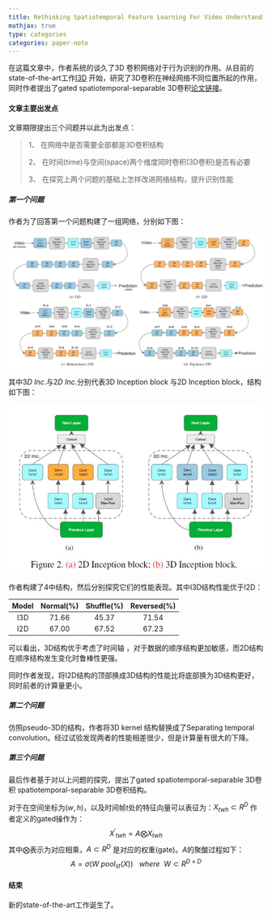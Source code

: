 ```yaml
---
title: Rethinking Spatiotemporal Feature Learning For Video Understanding 论文笔记
mathjax: true
type: categories
categories: paper-note
---
```


在这篇文章中，作者系统的谈久了3D 卷积网络对于行为识别的作用。从目前的state-of-the-art工作[I3D](https://arxiv.org/abs/1705.07750) 开始，研究了3D卷积在神经网络不同位置所起的作用，同时作者提出了gated spatiotemporal-separable 3D卷积[论文链接](https://arxiv.org/abs/1712.04851)。

#### 文章主要出发点

文章期限提出三个问题并以此为出发点：

> 1、 在网络中是否需要全部都是3D卷积结构
>
> 2、 在时间(time)与空间(space)两个维度同时卷积(3D卷积)是否有必要
>
> 3、 在探究上两个问题的基础上怎样改进网络结构，提升识别性能

##### 第一个问题

作者为了回答第一个问题构建了一组网络，分别如下图：

![](https://github.com/izhaolei/images/blob/master/I3Ds.JPG?raw=true)

其中$3D\ Inc.$与$2D\ Inc.$分别代表3D Inception block 与2D Inception block，结构如下图：

![](https://github.com/izhaolei/images/blob/master/3d-2d-inception.JPG?raw=true)

作者构建了4中结构，然后分别探究它们的性能表现。其中I3D结构性能优于I2D：

| Model | Normal(%) | Shuffle(%) | Reversed(%) |
| :---: | :-------: | :--------: | :---------: |
|  I3D  |   71.66   |   45.37    |    71.54    |
|  I2D  |   67.00   |   67.52    |    67.23    |

可以看出，3D结构优于考虑了时间轴 ，对于数据的顺序结构更加敏感，而2D结构在顺序结构发生变化时鲁棒性更强。

同时作者发现，将I2D结构的顶部换成3D结构的性能比将底部换为3D结构更好，同时前者的计算量更小。

##### 第二个问题

仿照pseudo-3D的结构，作者将3D kernel 结构替换成了Separating temporal convolution。经过试验发现两者的性能相差很少，但是计算量有很大的下降。

##### 第三个问题

最后作者基于对以上问题的探究，提出了gated spatiotemporal-separable 3D卷积 spatiotemporal-separable 3D卷积结构。

对于在空间坐标为$(w,h)$，以及时间帧$t$处的特征向量可以表征为：$X_{twh}\subset R^D$ 作者定义的gated操作为：
$$
{X^{'}} _{twh}= A \bigotimes X_{twh}
$$
其中$\bigotimes$表示为对应相乘，$A\subset R^D$ 是对应的权重(gate)。$A$的聚酸过程如下：
$$
A= \sigma(W \  pool_{st}(X))\ \ \ where\ \  W\subset R^{D\times D}
$$

#### 结束

新的state-of-the-art工作诞生了。